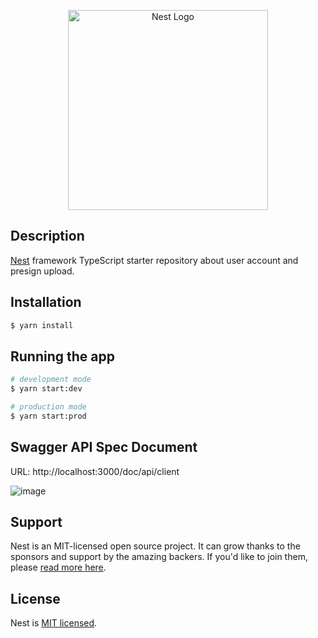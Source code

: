 <p align="center">
  <a href="http://nestjs.com/" target="blank"><img src="https://nestjs.com/img/logo_text.svg" width="320" alt="Nest Logo" /></a>
</p>

## Description

[Nest](https://github.com/nestjs/nest) framework TypeScript starter repository about user account and presign upload.

## Installation

```bash
$ yarn install
```

## Running the app

```bash
# development mode
$ yarn start:dev

# production mode
$ yarn start:prod
```

## Swagger API Spec Document

URL: http://localhost:3000/doc/api/client

![image](https://user-images.githubusercontent.com/6621892/133816340-15f4ccec-a62b-48c0-a6a0-9560df958ab3.png)

## Support

Nest is an MIT-licensed open source project. It can grow thanks to the sponsors and support by the amazing backers. If you'd like to join them, please [read more here](https://docs.nestjs.com/support).

## License

Nest is [MIT licensed](LICENSE).
